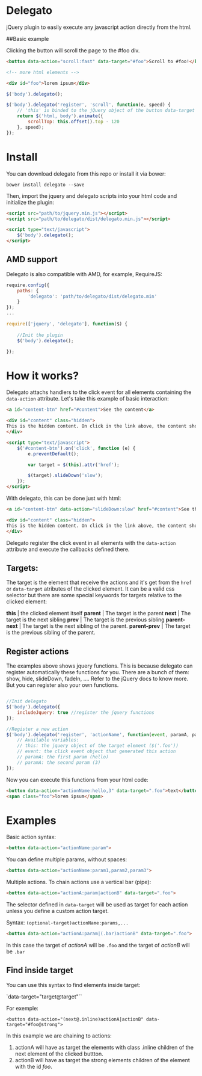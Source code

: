 # Delegato

jQuery plugin to easily execute any javascript action directly from the html.

##Basic example

Clicking the button will scroll the page to the #foo div.


```html
<button data-action="scroll:fast" data-target="#foo">Scroll to #foo!</button>

<!-- more html elements -->

<div id="foo">lorem ipsum</div>
```

```js
$('body').delegato();

$('body').delegato('register', 'scroll', function(e, speed) {
    // 'this' is binded to the jQuery object of the button data-target value: $('#foo')
    return $('html, body').animate({
        scrollTop: this.offset().top - 120
    }, speed);
});

```

# Install

You can download delegato from this repo or install it via bower:

`bower install delegato --save`

Then, import the jquery and delegato scripts into your html code and initialize the plugin:

```html
<script src="path/to/jquery.min.js"></script>
<script src="path/to/delegato/dist/delegato.min.js"></script>

<script type="text/javascript">
    $('body').delegato();
</script>
```

## AMD support

Delegato is also compatible with AMD, for example, RequireJS:

```js
require.config({
    paths: {
        'delegato': 'path/to/delegato/dist/delegato.min'
    }
});
...

require(['jquery', 'delegato'], function($) {
    
    //Init the plugin
    $('body').delegato();

});
```

# How it works?

Delegato attachs handlers to the click event for all elements containing the `data-action` attribute. Let's take this example of basic interaction:

```html
<a id="content-btn" href="#content">See the content</a>

<div id="content" class="hidden">
This is the hidden content. On click in the link above, the content should be showed.
</div>

<script type="text/javascript">
    $('#content-btn').on('click', function (e) {
        e.preventDefault();

        var target = $(this).attr('href');

        $(target).slideDown('slow');
    });
</script>
```

With delegato, this can be done just with html:

```html
<a id="content-btn" data-action="slideDown:slow" href="#content">See the content</a>

<div id="content" class="hidden">
This is the hidden content. On click in the link above, the content should be showed.
</div>
```

Delegato register the click event in all elements with the `data-action` attribute and execute the callbacks defined there.

## Targets:

The target is the element that receive the actions and it's get from the `href` or `data-target` atributes of the clicked element. It can be a valid css selector but there are some special keywords for targets relative to the clicked element:

**this** | the clicked element itself
**parent** | The target is the parent
**next** | The target is the next sibling
**prev** | The target is the previous sibling
**parent-next** | The target is the next sibling of the parent.
**parent-prev** | The target is the previous sibling of the parent.


## Register actions

The examples above shows jquery functions. This is because delegato can register automatically these functions for you. There are a bunch of them: show, hide, slideDown, fadeIn, .... Refer to the jQuery docs to know more. But you can register also your own functions.

```js

//Init delegato
$('body').delegato({
    includeJquery: true //register the jquery functions
});

//Register a new action
$('body').delegato('register', 'actionName', function(event, paramA, paramB) {
    // Available variables:
    // this: the jquery object of the target element ($('.foo'))
    // event: the click event object that generated this action
    // paramA: the first param (hello)
    // paramA: the second param (3)
});
```

Now you can execute this functions from your html code:

```html
<button data-action="actionName:hello,3" data-target=".foo">text</button>
<span class="foo">lorem ipsum</span>
```

# Examples

Basic action syntax:

```html
<button data-action="actionName:param">
```

You can define multiple params, without spaces:

```html
<button data-action="actionName:param1,param2,param3">
```

Multiple actions. To chain actions use a vertical bar (pipe):

```html
<button data-action="actionA:param|actionB" data-target=".foo">
```

The selector defined in `data-target` will be used as target for each action unless you define a custom action target.

Syntax: `(optional-target)actionName:params,...`

```html
<button data-action="actionA:param|(.bar)actionB" data-target=".foo">
```

In this case the target of _actionA_ will be `.foo` and the target of _actionB_ will be `.bar`

## Find inside target

You can use this syntax to find elements inside target:

`data-target="target@target"``

For exemple:

`<button data-action="(next@.inline)actionA|actionB" data-target="#foo@strong">`

In this example we are chaining to actions:

1. actionA will have as target the elements with class .inline children of the next element of the clicked buttton.
2. actionB will have as target the strong elements children of the element with the id _foo_.
